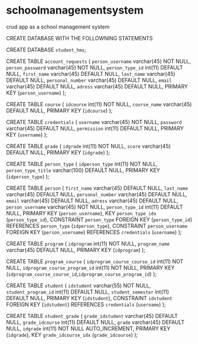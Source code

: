 # schoolmanagementsystem
 crud app as a school management system

CREATE DATABASE WITH THE FOLLOWNING STATEMENTS

CREATE DATABASE `student_hms`;

CREATE TABLE `account_requests` (
  `person_username` varchar(45) NOT NULL,
  `person_password` varchar(45) NOT NULL,
  `person_type_id` int(11) DEFAULT NULL,
  `first_name` varchar(45) DEFAULT NULL,
  `last_name` varchar(45) DEFAULT NULL,
  `personal_number` varchar(45) DEFAULT NULL,
  `email` varchar(45) DEFAULT NULL,
  `adress` varchar(45) DEFAULT NULL,
  PRIMARY KEY (`person_username`)
);

CREATE TABLE `course` (
  `idcourse` int(11) NOT NULL,
  `course_name` varchar(45) DEFAULT NULL,
  PRIMARY KEY (`idcourse`)
);

CREATE TABLE `credentials` (
  `username` varchar(45) NOT NULL,
  `password` varchar(45) DEFAULT NULL,
  `permission` int(11) DEFAULT NULL,
  PRIMARY KEY (`username`)
);

CREATE TABLE `grade` (
  `idgrade` int(11) NOT NULL,
  `score` varchar(45) DEFAULT NULL,
  PRIMARY KEY (`idgrade`)
);

CREATE TABLE `person_type` (
  `idperson_type` int(11) NOT NULL,
  `person_type_title` varchar(100) DEFAULT NULL,
  PRIMARY KEY (`idperson_type`)
);

CREATE TABLE `person` (
  `first_name` varchar(45) DEFAULT NULL,
  `last_name` varchar(45) DEFAULT NULL,
  `personal_number` varchar(45) DEFAULT NULL,
  `email` varchar(45) DEFAULT NULL,
  `adress` varchar(45) DEFAULT NULL,
  `person_username` varchar(45) NOT NULL,
  `person_type_id` int(11) DEFAULT NULL,
  PRIMARY KEY (`person_username`),
  KEY `person_type_idx` (`person_type_id`),
  CONSTRAINT `person_type` FOREIGN KEY (`person_type_id`) REFERENCES `person_type` (`idperson_type`),
  CONSTRAINT `person_username` FOREIGN KEY (`person_username`) REFERENCES `credentials` (`username`)
);

CREATE TABLE `program` (
  `idprogram` int(11) NOT NULL,
  `program_name` varchar(45) DEFAULT NULL,
  PRIMARY KEY (`idprogram`)
);

CREATE TABLE `program_course` (
  `idprogram_course_course_id` int(11) NOT NULL,
  `idprogram_course_program_id` int(11) NOT NULL,
  PRIMARY KEY (`idprogram_course_course_id`,`idprogram_course_program_id`)
);

CREATE TABLE `student` (
  `idstudent` varchar(55) NOT NULL,
  `student_program_id` int(11) DEFAULT NULL,
  `student_semester` int(11) DEFAULT NULL,
  PRIMARY KEY (`idstudent`),
  CONSTRAINT `idstudent` FOREIGN KEY (`idstudent`) REFERENCES `credentials` (`username`)
);

CREATE TABLE `student_grade` (
  `grade_idstudent` varchar(45) DEFAULT NULL,
  `grade_idcourse` int(11) DEFAULT NULL,
  `grade` varchar(45) DEFAULT NULL,
  `idgrade` int(11) NOT NULL AUTO_INCREMENT,
  PRIMARY KEY (`idgrade`),
  KEY `grade_idcourse_idx` (`grade_idcourse`)
);


